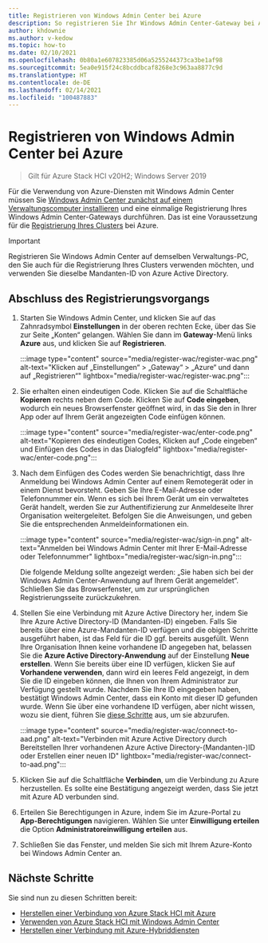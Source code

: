 ```yaml
---
title: Registrieren von Windows Admin Center bei Azure
description: So registrieren Sie Ihr Windows Admin Center-Gateway bei Azure.
author: khdownie
ms.author: v-kedow
ms.topic: how-to
ms.date: 02/10/2021
ms.openlocfilehash: 0b80a1e607823385d06a5255244373ca3be1af98
ms.sourcegitcommit: 5ea0e915f24c8bcddbcaf8268e3c963aa8877c9d
ms.translationtype: HT
ms.contentlocale: de-DE
ms.lasthandoff: 02/14/2021
ms.locfileid: "100487883"
---
```

# <a name="register-windows-admin-center-with-azure"></a>Registrieren von Windows Admin Center bei Azure

> Gilt für Azure Stack HCI v20H2; Windows Server 2019

Für die Verwendung von Azure-Diensten mit Windows Admin Center müssen Sie [Windows Admin Center zunächst auf einem Verwaltungscomputer installieren](/windows-server/manage/windows-admin-center/deploy/install) und eine einmalige Registrierung Ihres Windows Admin Center-Gateways durchführen. Das ist eine Voraussetzung für die [Registrierung Ihres Clusters](../deploy/register-with-azure.md) bei Azure.

   > [!IMPORTANT]
   > Registrieren Sie Windows Admin Center auf demselben Verwaltungs-PC, den Sie auch für die Registrierung Ihres Clusters verwenden möchten, und verwenden Sie dieselbe Mandanten-ID von Azure Active Directory.

## <a name="complete-the-registration-process"></a>Abschluss des Registrierungsvorgangs

1. Starten Sie Windows Admin Center, und klicken Sie auf das Zahnradsymbol **Einstellungen** in der oberen rechten Ecke, über das Sie zur Seite „Konten“ gelangen. Wählen Sie dann im **Gateway**-Menü links **Azure** aus, und klicken Sie auf **Registrieren**.

   :::image type="content" source="media/register-wac/register-wac.png" alt-text="Klicken auf „Einstellungen“ > „Gateway“ > „Azure“ und dann auf „Registrieren“" lightbox="media/register-wac/register-wac.png":::

2. Sie erhalten einen eindeutigen Code. Klicken Sie auf die Schaltfläche **Kopieren** rechts neben dem Code. Klicken Sie auf **Code eingeben**, wodurch ein neues Browserfenster geöffnet wird, in das Sie den in Ihrer App oder auf Ihrem Gerät angezeigten Code einfügen können.

   :::image type="content" source="media/register-wac/enter-code.png" alt-text="Kopieren des eindeutigen Codes, Klicken auf „Code eingeben“ und Einfügen des Codes in das Dialogfeld" lightbox="media/register-wac/enter-code.png":::

3. Nach dem Einfügen des Codes werden Sie benachrichtigt, dass Ihre Anmeldung bei Windows Admin Center auf einem Remotegerät oder in einem Dienst bevorsteht. Geben Sie Ihre E-Mail-Adresse oder Telefonnummer ein. Wenn es sich bei Ihrem Gerät um ein verwaltetes Gerät handelt, werden Sie zur Authentifizierung zur Anmeldeseite Ihrer Organisation weitergeleitet. Befolgen Sie die Anweisungen, und geben Sie die entsprechenden Anmeldeinformationen ein.

   :::image type="content" source="media/register-wac/sign-in.png" alt-text="Anmelden bei Windows Admin Center mit Ihrer E-Mail-Adresse oder Telefonnummer" lightbox="media/register-wac/sign-in.png":::

   Die folgende Meldung sollte angezeigt werden: „Sie haben sich bei der Windows Admin Center-Anwendung auf Ihrem Gerät angemeldet“. Schließen Sie das Browserfenster, um zur ursprünglichen Registrierungsseite zurückzukehren.

4. Stellen Sie eine Verbindung mit Azure Active Directory her, indem Sie Ihre Azure Active Directory-ID (Mandanten-ID) eingeben. Falls Sie bereits über eine Azure-Mandanten-ID verfügen und die obigen Schritte ausgeführt haben, ist das Feld für die ID ggf. bereits ausgefüllt. Wenn Ihre Organisation Ihnen keine vorhandene ID angegeben hat, belassen Sie die **Azure Active Directory-Anwendung** auf der Einstellung **Neue erstellen**. Wenn Sie bereits über eine ID verfügen, klicken Sie auf **Vorhandene verwenden**, dann wird ein leeres Feld angezeigt, in dem Sie die ID eingeben können, die Ihnen von Ihrem Administrator zur Verfügung gestellt wurde. Nachdem Sie Ihre ID eingegeben haben, bestätigt Windows Admin Center, dass ein Konto mit dieser ID gefunden wurde. Wenn Sie über eine vorhandene ID verfügen, aber nicht wissen, wozu sie dient, führen Sie [diese Schritte](/azure/active-directory/develop/howto-create-service-principal-portal#get-values-for-signing-in) aus, um sie abzurufen.

   :::image type="content" source="media/register-wac/connect-to-aad.png" alt-text="Verbinden mit Azure Active Directory durch Bereitstellen Ihrer vorhandenen Azure Active Directory-(Mandanten-)ID oder Erstellen einer neuen ID" lightbox="media/register-wac/connect-to-aad.png":::

5. Klicken Sie auf die Schaltfläche **Verbinden**, um die Verbindung zu Azure herzustellen. Es sollte eine Bestätigung angezeigt werden, dass Sie jetzt mit Azure AD verbunden sind.

6. Erteilen Sie Berechtigungen in Azure, indem Sie im Azure-Portal zu **App-Berechtigungen** navigieren. Wählen Sie unter **Einwilligung erteilen** die Option **Administratoreinwilligung erteilen** aus.

7. Schließen Sie das Fenster, und melden Sie sich mit Ihrem Azure-Konto bei Windows Admin Center an.

## <a name="next-steps"></a>Nächste Schritte

Sie sind nun zu diesen Schritten bereit:

- [Herstellen einer Verbindung von Azure Stack HCI mit Azure](../deploy/register-with-azure.md)
- [Verwenden von Azure Stack HCI mit Windows Admin Center](../get-started.md)
- [Herstellen einer Verbindung mit Azure-Hybriddiensten](/windows-server/manage/windows-admin-center/azure/)